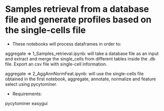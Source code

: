 # Samples retrieval from a database file and generate profiles based on the single-cells file

- These notebooks will process dataframes in order to:

aggregate => 1_Samples_retrieval.ipynb: will take a database file as an input and extract and merge the single_cells from different tables inside the .db file. Export an csv file with single-cell information.

aggregate => 2_AggAnnNormFeat.ipynb: will use the single-cells file obtained in the first notebook, aggregate, annotate, normalize and feature select using pycytominer. 

- Requirements:

pycytominer
easygui
